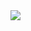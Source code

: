 <a href="https://www.telerik.com/kendo-react-ui/?utm_medium=referral&utm_source=npm&utm_campaign=kendo-ui-react-trial-npm-editor&utm_content=banner" target="_blank">
<img src="https://www.telerik.com/kendo-react-ui/npm-banner.svg">
</a>